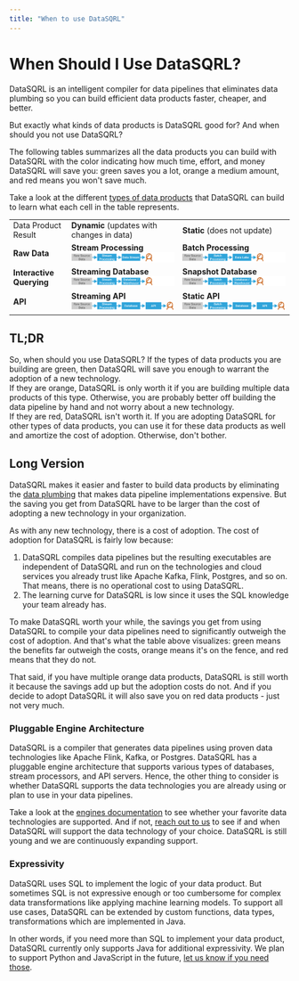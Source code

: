 ```yaml
---
title: "When to use DataSQRL"
---
```


# When Should I Use DataSQRL?

DataSQRL is an intelligent compiler for data pipelines that eliminates data plumbing so you
can build efficient data products faster, cheaper, and better.

But exactly what kinds of data products is DataSQRL good for? And when should you not use DataSQRL?

The following tables summarizes all the data products you can build with DataSQRL with the color indicating how much time, effort, and money DataSQRL will save you: green saves you a lot, orange a medium amount, and red means you won't save much.

Take a look at the different [types of data products](/docs/reference/concepts/data-product#types) that DataSQRL can build to learn what each cell in the table represents.

<table>
    <tr>
        <td>Data Product Result</td>
        <td><strong>Dynamic</strong> (updates with changes in data)</td>
        <td><strong>Static</strong> (does not update)</td>
    </tr>
    <tr>
        <td><strong>Raw Data</strong></td>
        <td className="bg_warning text--center" ><strong>Stream Processing</strong><br />
            <img src="/img/reference/dpTypes1.svg" alt="Streaming Processing Architecture" width="500"/></td>
        <td className="bg_alert  text--center"><strong>Batch Processing</strong><br />
        <img src="/img/reference/dpTypes4.svg" alt="Batch Processing Architecture" width="500"/> </td>
    </tr>
    <tr>
        <td><strong>Interactive Querying</strong></td>
        <td className="bg_success text--center"><strong>Streaming Database</strong><br />
            <img src="/img/reference/dpTypes2.svg" alt="Streaming Database Architecture" width="500"/></td>
        <td className="bg_warning text--center"><strong>Snapshot Database</strong><br />
            <img src="/img/reference/dpTypes5.svg" alt="Snapshot Database Architecture" width="500"/></td>
    </tr>
    <tr>
        <td><strong>API</strong></td>
        <td className="bg_success text--center"><strong>Streaming API</strong><br />
            <img src="/img/reference/dpTypes3.svg" alt="Streaming API Architecture" width="500"/></td>
        <td className="bg_success text--center"><strong>Static API</strong><br />
            <img src="/img/reference/dpTypes6.svg" alt="Static API Architecture" width="500"/></td>
    </tr>
</table>

## TL;DR

So, when should you use DataSQRL? If the types of data products you are building are green, then DataSQRL will save you enough to warrant the adoption of a new technology. <br />
If they are orange, DataSQRL is only worth it if you are building multiple data products of this type. Otherwise, you are probably better off building the data pipeline by hand and not worry about a new technology.  <br />
If they are red, DataSQRL isn't worth it. If you are adopting DataSQRL for other types of data products, you can use it for these data products as well and amortize the cost of adoption. Otherwise, don't bother.

## Long Version

DataSQRL makes it easier and faster to build data products by eliminating the [data plumbing](../why-datasqrl#dataplumbing) that makes data pipeline implementations expensive. But the saving you get from DataSQRL have to be larger than the cost of adopting a new technology in your organization.

As with any new technology, there is a cost of adoption. The cost of adoption for DataSQRL is fairly low because:

1. DataSQRL compiles data pipelines but the resulting executables are independent of DataSQRL and run on the technologies and cloud services you already trust like Apache Kafka, Flink, Postgres, and so on. That means, there is no operational cost to using DataSQRL.
2. The learning curve for DataSQRL is low since it uses the SQL knowledge your team already has.

To make DataSQRL worth your while, the savings you get from using DataSQRL to compile your data pipelines need to significantly outweigh the cost of adoption. And that's what the table above visualizes: green means the benefits far outweigh the costs, orange means it's on the fence, and red means that they do not.

That said, if you have multiple orange data products, DataSQRL is still worth it because the savings add up but the adoption costs do not. And if you decide to adopt DataSQRL it will also save you on red data products - just not very much.

### Pluggable Engine Architecture

DataSQRL is a compiler that generates data pipelines using proven data technologies like Apache Flink, Kafka, or Postgres. DataSQRL has a pluggable engine architecture that supports various types of databases, stream processors, and API servers. Hence, the other thing to consider is whether DataSQRL supports the data technologies you are already using or plan to use in your data pipelines.

Take a look at the [engines documentation](/docs/reference/operations/engines/overview) to see whether your favorite data technologies are supported. And if not, [reach out to us](/contact) to see if and when DataSQRL will support the data technology of your choice. DataSQRL is still young and we are continuously expanding support.

### Expressivity

DataSQRL uses SQL to implement the logic of your data product. But sometimes SQL is not expressive enough or too cumbersome for complex data transformations like applying machine learning models. To support all use cases, DataSQRL can be extended by custom functions, data types, transformations which are implemented in Java.

In other words, if you need more than SQL to implement your data product, DataSQRL currently only supports Java for additional expressivity. We plan to support Python and JavaScript in the future, [let us know if you need those](/contact).